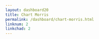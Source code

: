 ```yaml
---
layout: dashboard20
title: Chart Morris
permalink: /dashboard/chart-morris.html
linknum: 2
linkchad: 2
---
```

